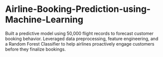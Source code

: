 # Airline-Booking-Prediction-using-Machine-Learning
Built a predictive model using 50,000 flight records to forecast customer booking behavior. Leveraged data preprocessing, feature engineering, and a Random Forest Classifier to help airlines proactively engage customers before they finalize bookings.
